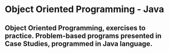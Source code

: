 #  Object Oriented Programming - Java
## Object Oriented Programming, exercises to practice. Problem-based programs presented in Case Studies, programmed in Java language.
